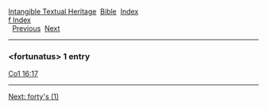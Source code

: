 [Intangible Textual Heritage](../../index)  [Bible](../index) 
[Index](index)   
[f Index](_f_)  
  [Previous](c04473)  [Next](c04475) 

------------------------------------------------------------------------

### &lt;fortunatus&gt; 1 entry

[Co1 16:17](../kjv/co1016.htm#017)  

------------------------------------------------------------------------

[Next: forty's (1)](c04475)
